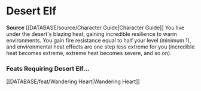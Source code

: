 ﻿---
id: '35'
name: Desert Elf
rarity: Common
rus_type_level: null
source: '[[DATABASE/source/Character Guide|Character Guide]]'
trait: null
type: Heritage

---
# Desert Elf

**Source** [[DATABASE/source/Character Guide|Character Guide]] 
You live under the desert's blazing heat, gaining incredible resilience to warm environments. You gain fire resistance equal to half your level (minimum 1), and environmental heat effects are one step less extreme for you (incredible heat becomes extreme, extreme heat becomes severe, and so on).

### Feats Requiring Desert Elf...

[[DATABASE/feat/Wandering Heart|Wandering Heart]]
